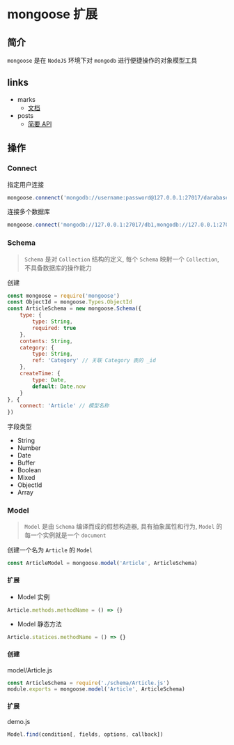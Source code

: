 # mongoose 扩展

## 简介
`mongoose` 是在 `NodeJS` 环境下对 `mongodb` 进行便捷操作的对象模型工具

## links
- marks
    - [文档](http://mongoosejs.com/docs/guide.html)
- posts
    - [简要 API](https://segmentfault.com/a/1190000008366129)

## 操作
### Connect
指定用户连接
```javascript
mongoose.connenct('mongodb://username:password@127.0.0.1:27017/darabaseName'[, optins, callback])
```

连接多个数据库
```javascript
mongoose.connect('mongodb://127.0.0.1:27017/db1,mongodb://127.0.0.1:27017/db2', {mongos: true})
```

### Schema
> `Schema` 是对 `Collection` 结构的定义, 每个 `Schema` 映射一个 `Collection`, 不具备数据库的操作能力

创建
```javascript
const mongoose = require('mongoose')
const ObjectId = mongoose.Types.ObjectId
const ArticleSchema = new mongoose.Schema({
    type: {
        type: String,
        required: true
    },
    contents: String,
    category: {
        type: String,
        ref: 'Category' // 关联 Category 表的 _id
    },
    createTime: {
        type: Date,
        default: Date.now
    }
}, {
    connect: 'Article' // 模型名称
})
```

字段类型
- String
- Number
- Date
- Buffer
- Boolean
- Mixed
- ObjectId
- Array

### Model
> `Model` 是由 `Schema` 编译而成的假想构造器, 具有抽象属性和行为, `Model` 的每一个实例就是一个 `document`

创建一个名为 `Article` 的 `Model`
```javascript
const ArticleModel = mongoose.model('Article', ArticleSchema)
```

#### 扩展
- Model 实例
```javascript
Article.methods.methodName = () => {}
```
- Model 静态方法
```javascript
Article.statices.methodName = () => {}
```

#### 创建
model/Article.js
```javascript
const ArticleSchema = require('./schema/Article.js')
module.exports = mongoose.model('Article', ArticleSchema)
```

#### 扩展
demo.js
```javascript
Model.find(condition[, fields, options, callback])
```














